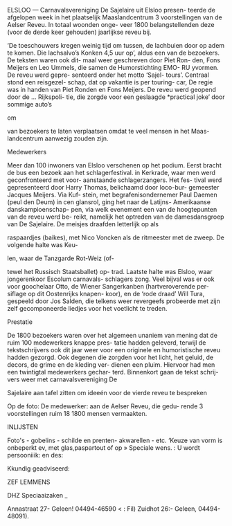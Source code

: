 ELSLOO — Carnavalsvereniging
De Sajelaire uit Elsloo presen-
teerde de afgelopen week in het
plaatselijk Maaslandcentrum 3
voorstellingen van de Aelser
Reveu. In totaal woonden onge-
veer 1800 belangstellenden deze
(voor de derde keer gehouden)
jaarlijkse reveu bij.

‘De toeschouwers kregen weinig tijd
om tussen, de lachbuien door op
adem te komen. Die lachsalvo’s
Konken 4,5 uur op’, aldus een van de
bezoekers. De teksten waren ook dit-
maal weer geschreven door Piet Ron-
den, Fons Meijers en Leo Ummels,
die samen de Humorstichting EMO-
RU yvormen. De reveu werd gepre-
senteerd onder het motto ‘Sajel-
tours’. Centraal stond een reisgezel-
schap, dat op vakantie is per touring-
car, De regie was in handen van Piet
Ronden en Fons Meijers. De reveu
werd geopend door de ... Rijkspoli-
tie, die zorgde voor een geslaagde
*practical joke’ door sommige auto’s

om

 

van bezoekers te laten verplaatsen
omdat te veel mensen in het Maas-
landcentrum aanwezig zouden zijn.

Medewerkers

Meer dan 100 inwoners van Elsloo
verschenen op het podium. Eerst
bracht de bus een bezoek aan het
schlagerfestival. in Kerkrade, waar
men werd geconfronteerd met voor-
aanstaande schlagerzangers. Het fes-
tival werd gepresenteerd door Harry
Thomas, belichaamd door loco-bur-
gemeester Jacques Meijers. Via Kuf-
stein, met begrafenisondernemer Paul
Daemen (peul den Deum) in cen
glansrol, ging het naar de Latijns-
Amerikaanse danskampioenschap-
pen, via welk evenement een van de
hoogtepunten van de reveu werd be-
reikt, namelijk het optreden van de
damesdansgroep van De Sajelaire.
De meisjes draafden letterlijk op als

raspaardjes (baikes), met Nico
Voncken als de ritmeester met de
zweep. De volgende halte was Keu-

len, waar de Tanzgarde Rot-Weiz (of-

 

tewel het Russisch Staatsballet) op-
trad. Laatste halte was Elsloo, waar
jongerenkoor Escolum carnavals-
schlagers zong. Veel bijval was er ook
voor goochelaar Otto, de Wiener
Sangerkanben (hartveroverende per-
siflage op dit Oostenrijks knapen-
koor), en de ‘rode draad’ Will Tura,
gespeeld door Jos Salden, die telkens
weer revergeefs probeerde met zijn
zelf gecomponeerde liedjes voor het
voetlicht te treden.

Prestatie

De 1800 bezoekers waren over het
algemeen unaniem van mening dat de
ruim 100 medewerkers knappe pres-
tatie hadden geleverd, terwijl de
tekstschrijvers ook dit jaar weer voor
een originele en humoristische reveu
hadden gezorgd. Ook degenen die
zorgden voor het licht, het geluid,
de decors, de grime en de kleding ver-
dienen een pluim. Hiervoor had men
een twintigtal medewerkers gechar-
terd. Binnenkort gaan de tekst schrij-
vers weer met carnavalsvereniging De

 

Sajelaire aan tafel zitten om ideeén
voor de vierde reveu te bespreken

 

Op de foto: De medewerker:
aan de Aelser Reveu, die gedu-
rende 3 voorstellingen ruim 18
1800 mensen vermaakten.

 

 

INLIJSTEN

Foto's - gobelins - schilde
en prenten- akwarellen - etc.
‘Keuze van vorm is onbeperkt
ev, met glas,paspartout of op
» Speciale wens. :
U wordt persooniiik: en des:

 Kkundig geadviseerd:

ZEF LEMMENS

DHZ Speciaaizaken _

Annastraat 27- Geleen!
04494-46590 < :
Fil) Zuidhot 26:- Geleen,
04494-48091).

 

 